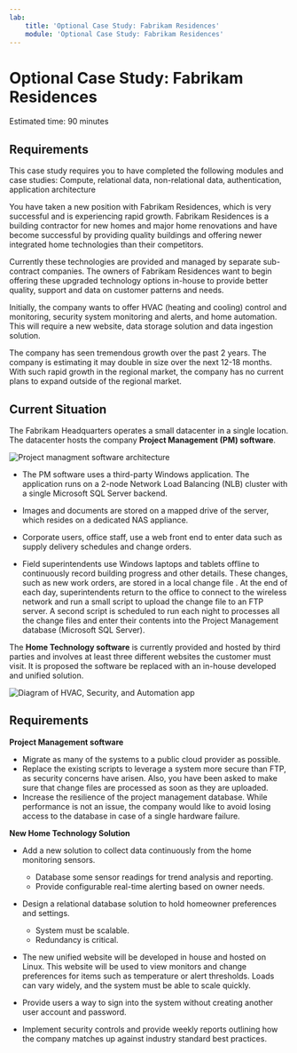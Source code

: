 ```yaml
---
lab:
    title: 'Optional Case Study: Fabrikam Residences'
    module: 'Optional Case Study: Fabrikam Residences'
---
```

# Optional Case Study: Fabrikam Residences

Estimated time: 90 minutes

## Requirements

This case study requires you to have completed the following modules and case studies:  Compute, relational data, non-relational data, authentication, application architecture


You have taken a new position with Fabrikam Residences, which is very successful and is experiencing rapid growth. Fabrikam Residences is a building contractor for new homes and major home renovations and have become successful by providing quality buildings and offering newer integrated home technologies than their competitors.  

Currently these technologies are provided and managed by separate sub-contract companies. The owners of Fabrikam Residences want to begin offering these upgraded technology options in-house to provide better quality, support and data on customer patterns and needs. 
 
Initially, the company wants to offer HVAC (heating and cooling) control and monitoring, security system monitoring and alerts, and home automation. This will require a new website, data storage solution and data ingestion solution.

The company has seen tremendous growth over the past 2 years. The company is estimating it may double in size over the next 12-18 months. With such rapid growth in the regional market, the company has no current plans to expand outside of the regional market.

## Current Situation

The Fabrikam Headquarters operates a small datacenter in a single location. The datacenter hosts the company **Project Management (PM) software**.

![Project managment software architecture](https://github.com/MicrosoftLearning/AZ-305-DesigningMicrosoftAzureInfrastructureSolutions/blob/master/Instructions/Labs/media/fabrikam.png)

- The PM software uses a third-party Windows application. The application runs on a 2-node Network Load Balancing (NLB) cluster with a single Microsoft SQL Server backend.  

- Images and documents are stored on a mapped drive of the server, which resides on a dedicated NAS appliance.

- Corporate users, office staff, use a web front end to enter data such as supply delivery schedules and change orders.

-	Field superintendents use Windows laptops and tablets offline to continuously record building progress and other details.  These changes, such as new work orders, are stored in a local change file .  At the end of each day, superintendents return to the office to connect to the wireless network and run a small script to upload the change file to an FTP server.  A second script is scheduled to run each night to processes all the change files and enter their contents into the Project Management database (Microsoft SQL Server).

The **Home Technology software** is currently provided and hosted by third parties and involves at least three different websites the customer must visit.  It is proposed the software be replaced with an in-house developed and unified solution.

![Diagram of HVAC, Security, and Automation app](https://github.com/MicrosoftLearning/AZ-305-DesigningMicrosoftAzureInfrastructureSolutions/blob/master/Instructions/Labs/media/software.png)

## Requirements 

**Project Management software**

- Migrate as many of the systems to a public cloud provider as possible.
- Replace the existing scripts to leverage a system more secure than FTP, as security concerns have arisen. Also, you have been asked to make sure that change files are processed as soon as they are uploaded.
- Increase the resilience of the project management database. While performance is not an issue, the company would like to avoid losing access to the database in case of a single hardware failure.

**New Home Technology Solution**

- Add a new solution to collect data continuously from the home monitoring sensors.
  - Database some sensor readings for trend analysis and reporting.
  - Provide configurable real-time alerting based on owner needs.
  
- Design a relational database solution to hold homeowner preferences and settings.
  - System must be scalable.
  - Redundancy is critical.
  
- The new unified website will be developed in house and hosted on Linux.  This website will be used to view monitors and change preferences for items such as temperature or alert thresholds. Loads can vary widely, and the system must be able to scale quickly.

-	Provide users a way to sign into the system without creating another user account and password.

- Implement security controls and provide weekly reports outlining how the company matches up against industry standard best practices.


